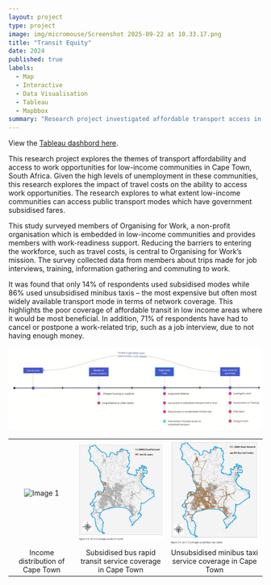 ```yaml
---
layout: project
type: project
image: img/micromouse/Screenshot 2025-09-22 at 10.33.17.png
title: "Transit Equity"
date: 2024
published: true
labels:
  - Map
  - Interactive
  - Data Visualisation
  - Tableau
  - Mapbbox
summary: "Research project investigated affordable transport access in low-income areas."
---
```


View the [Tableau dashbord here](https://public.tableau.com/shared/FBPD7C3J3?:display_count=n&:origin=viz_share_link).

This research project explores the themes of transport affordability and access to work opportunities for low-income communities in Cape Town, South Africa. Given the high levels of unemployment in these communities, this research explores the impact of travel costs on the ability to access work opportunities. The research explores to what extent low-income communities can access public transport modes which have government subsidised fares.

This study surveyed members of Organising for Work, a non-profit organisation which is embedded in low-income communities and provides members with work-readiness support. Reducing the barriers to entering the workforce, such as travel costs, is central to Organising for Work’s mission. The survey collected data from members about trips made for job interviews, training, information gathering and commuting to work.

It was found that only 14% of respondents used subsidised modes while 86% used unsubsidised minibus taxis – the most expensive but often most widely available transport mode in terms of network coverage. This highlights the poor coverage of affordable transit in low income areas where it would be most beneficial. In addition, 71% of respondents have had to cancel or postpone a work-related trip, such as a job interview, due to not having enough money.

<div class="text-center p-4">
  <img width="1000px" src="../img/transit_equity/Untitled - New frame.jpg" class="img-thumbnail" >
</div>

<table style="border-collapse: collapse; width: 100%; text-align: center;">
  <tr>
    <td style="text-align: center;">
      <img src="../img/transit_equity/CT_income.jpg" alt="Image 1" width="200">
    </td>
    <td style="text-align: center;">
      <img src="../img/transit_equity/CTIPTN-MyCiti_Network coverage.JPG" alt="Image 2" width="200">
    </td>
    <td style="text-align: center;">
      <img src="../img/transit_equity/CTIPTN-mbt_Network coverage.JPG" alt="Image 3" width="200">
    </td>
  </tr>
  <tr>
    <td>Income distribution of Cape Town</td>
    <td>Subsidised bus rapid transit service coverage in Cape Town</td>
    <td>Unsubsidised minibus taxi service coverage in Cape Town</td>
  </tr>
</table>



